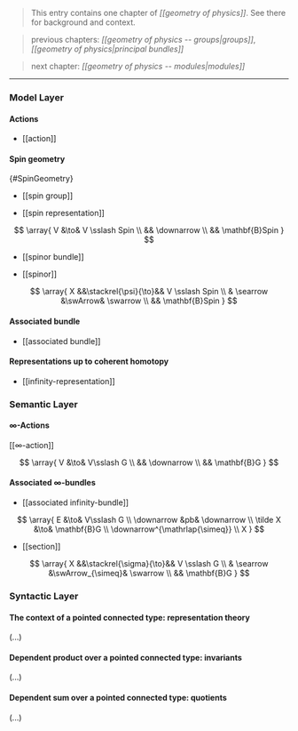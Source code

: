 

> This entry contains one chapter of _[[geometry of physics]]_. See there for background and context.

> previous chapters: _[[geometry of physics -- groups|groups]]_, _[[geometry of physics|principal bundles]]_

> next chapter: _[[geometry of physics -- modules|modules]]_

***


### Model Layer

#### Actions

* [[action]]


#### Spin geometry
 {#SpinGeometry}

* [[spin group]]

* [[spin representation]]



$$
  \array{
    V &\to& V \sslash Spin
    \\
    && \downarrow
    \\
    && \mathbf{B}Spin
  }
$$

* [[spinor bundle]]

* [[spinor]]

$$
  \array{
    X &&\stackrel{\psi}{\to}&& V \sslash Spin
    \\
    & \searrow &\swArrow& \swarrow
    \\
    && \mathbf{B}Spin
  }
$$

#### Associated bundle

* [[associated bundle]]

#### Representations up to coherent homotopy

* [[infinity-representation]]



### Semantic Layer


#### $\infty$-Actions

[[∞-action]]

  $$
    \array{
      V &\to& V\sslash G
      \\
      && \downarrow
      \\
      && \mathbf{B}G
    }
  $$

#### Associated $\infty$-bundles

* [[associated infinity-bundle]]

$$
  \array{
    E &\to& V\sslash G
    \\
    \downarrow &pb& \downarrow
    \\
    \tilde X &\to& \mathbf{B}G
    \\
    \downarrow^{\mathrlap{\simeq}}
    \\
    X
  }
$$

* [[section]]

$$
  \array{
    X &&\stackrel{\sigma}{\to}&& V \sslash G
    \\
    & \searrow &\swArrow_{\simeq}& \swarrow
    \\
    && \mathbf{B}G
  }
$$


### Syntactic Layer


#### The context of a pointed connected type: representation theory

(...)

#### Dependent product over a pointed connected type: invariants

(...)

#### Dependent sum over a pointed connected type: quotients 

(...)

